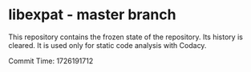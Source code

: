 # libexpat - master branch

This repository contains the frozen state of the repository.
Its history is cleared. It is used only for static code
analysis with Codacy.

Commit Time: 1726191712